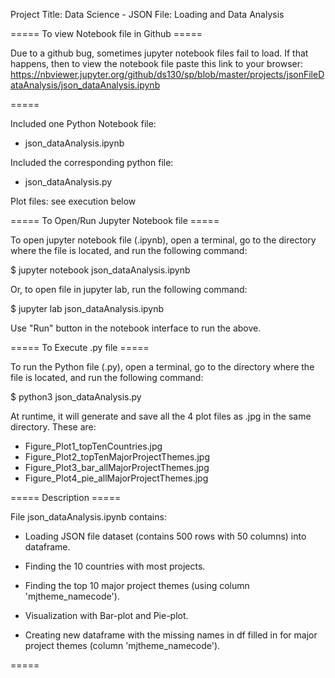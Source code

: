 
Project Title: Data Science - JSON File: Loading and Data Analysis

===== To view Notebook file in Github =====

Due to a github bug, sometimes jupyter notebook files fail to load. If that happens, then to view the notebook file paste this link to your browser:
https://nbviewer.jupyter.org/github/ds130/sp/blob/master/projects/jsonFileDataAnalysis/json_dataAnalysis.ipynb

===== 


Included one Python Notebook file:

- json_dataAnalysis.ipynb



Included the corresponding python file:
- json_dataAnalysis.py



Plot files:
see execution below




===== To Open/Run Jupyter Notebook file =====


To open jupyter notebook file (.ipynb), open a terminal, go to the directory where the file is located, and run the following command:

$ jupyter notebook json_dataAnalysis.ipynb


Or, to open file in jupyter lab, run the following command:

$ jupyter lab json_dataAnalysis.ipynb



Use "Run" button in the notebook interface to run the above.



===== To Execute .py file =====


To run the Python file (.py), open a terminal, go to the directory where the file is located, and run the following command:

$ python3 json_dataAnalysis.py


At runtime, it will generate and save all the 4 plot files as .jpg in the same directory. These are:
- Figure_Plot1_topTenCountries.jpg
- Figure_Plot2_topTenMajorProjectThemes.jpg
- Figure_Plot3_bar_allMajorProjectThemes.jpg
- Figure_Plot4_pie_allMajorProjectThemes.jpg


===== Description =====


File json_dataAnalysis.ipynb contains:

- Loading JSON file dataset (contains 500 rows with 50 columns) into dataframe.

- Finding the 10 countries with most projects.

- Finding the top 10 major project themes (using column 'mjtheme_namecode').

- Visualization with Bar-plot and Pie-plot.

- Creating new dataframe with the missing names in df filled in for major project themes (column 'mjtheme_namecode').


=====




